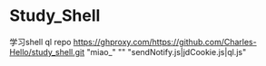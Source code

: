 # Study_Shell
学习shell
ql repo https://ghproxy.com/https://github.com/Charles-Hello/study_shell.git "miao_" "" "sendNotify.js|jdCookie.js|ql.js"
